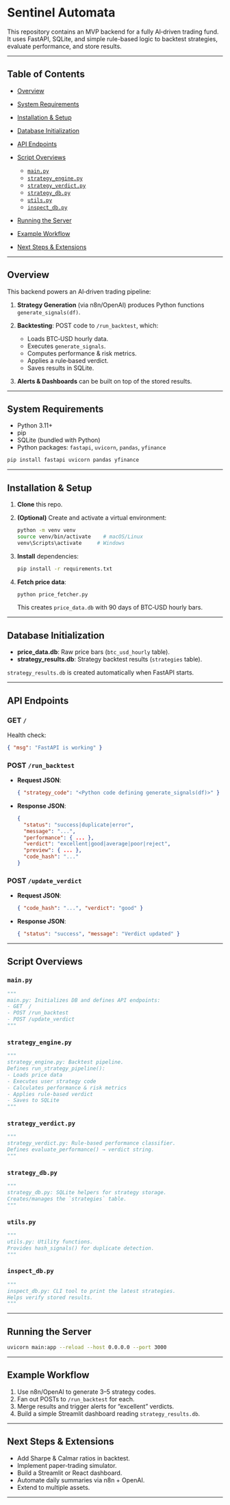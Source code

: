 # Sentinel Automata

This repository contains an MVP backend for a fully AI‑driven trading fund. It uses FastAPI, SQLite, and simple rule-based logic to backtest strategies, evaluate performance, and store results.

---

## Table of Contents

* [Overview](#overview)
* [System Requirements](#system-requirements)
* [Installation & Setup](#installation--setup)
* [Database Initialization](#database-initialization)
* [API Endpoints](#api-endpoints)
* [Script Overviews](#script-overviews)

  * [`main.py`](#mainpy)
  * [`strategy_engine.py`](#strategy_enginepy)
  * [`strategy_verdict.py`](#strategy_verdictpy)
  * [`strategy_db.py`](#strategy_dbpy)
  * [`utils.py`](#utilspy)
  * [`inspect_db.py`](#inspect_dbpy)
* [Running the Server](#running-the-server)
* [Example Workflow](#example-workflow)
* [Next Steps & Extensions](#next-steps--extensions)

---

## Overview

This backend powers an AI‑driven trading pipeline:

1. **Strategy Generation** (via n8n/OpenAI) produces Python functions `generate_signals(df)`.
2. **Backtesting**: POST code to `/run_backtest`, which:

   * Loads BTC‑USD hourly data.
   * Executes `generate_signals`.
   * Computes performance & risk metrics.
   * Applies a rule‑based verdict.
   * Saves results in SQLite.
3. **Alerts & Dashboards** can be built on top of the stored results.

---

## System Requirements

* Python 3.11+
* pip
* SQLite (bundled with Python)
* Python packages: `fastapi`, `uvicorn`, `pandas`, `yfinance`

```bash
pip install fastapi uvicorn pandas yfinance
```

---

## Installation & Setup

1. **Clone** this repo.
2. **(Optional)** Create and activate a virtual environment:

   ```bash
   python -m venv venv
   source venv/bin/activate    # macOS/Linux
   venv\Scripts\activate     # Windows
   ```
3. **Install** dependencies:

   ```bash
   pip install -r requirements.txt
   ```
4. **Fetch price data**:

   ```bash
   python price_fetcher.py
   ```

   This creates `price_data.db` with 90 days of BTC‑USD hourly bars.

---

## Database Initialization

* **price\_data.db**: Raw price bars (`btc_usd_hourly` table).
* **strategy\_results.db**: Strategy backtest results (`strategies` table).

`strategy_results.db` is created automatically when FastAPI starts.

---

## API Endpoints

### GET `/`

Health check:

```json
{ "msg": "FastAPI is working" }
```

### POST `/run_backtest`

* **Request JSON**:

  ```json
  { "strategy_code": "<Python code defining generate_signals(df)>" }
  ```
* **Response JSON**:

  ```json
  {
    "status": "success|duplicate|error",
    "message": "...",
    "performance": { ... },
    "verdict": "excellent|good|average|poor|reject",
    "preview": { ... },
    "code_hash": "..."
  }
  ```

### POST `/update_verdict`

* **Request JSON**:

  ```json
  { "code_hash": "...", "verdict": "good" }
  ```
* **Response JSON**:

  ```json
  { "status": "success", "message": "Verdict updated" }
  ```

---

## Script Overviews

### `main.py`

```python
"""
main.py: Initializes DB and defines API endpoints:
- GET  /
- POST /run_backtest
- POST /update_verdict
"""
```

### `strategy_engine.py`

```python
"""
strategy_engine.py: Backtest pipeline.
Defines run_strategy_pipeline():
- Loads price data
- Executes user strategy code
- Calculates performance & risk metrics
- Applies rule-based verdict
- Saves to SQLite
"""
```

### `strategy_verdict.py`

```python
"""
strategy_verdict.py: Rule-based performance classifier.
Defines evaluate_performance() → verdict string.
"""
```

### `strategy_db.py`

```python
"""
strategy_db.py: SQLite helpers for strategy storage.
Creates/manages the `strategies` table.
"""
```

### `utils.py`

```python
"""
utils.py: Utility functions.
Provides hash_signals() for duplicate detection.
"""
```

### `inspect_db.py`

```python
"""
inspect_db.py: CLI tool to print the latest strategies.
Helps verify stored results.
"""
```

---

## Running the Server

```bash
uvicorn main:app --reload --host 0.0.0.0 --port 3000
```

---

## Example Workflow

1. Use n8n/OpenAI to generate 3–5 strategy codes.
2. Fan out POSTs to `/run_backtest` for each.
3. Merge results and trigger alerts for “excellent” verdicts.
4. Build a simple Streamlit dashboard reading `strategy_results.db`.

---

## Next Steps & Extensions

* Add Sharpe & Calmar ratios in backtest.
* Implement paper-trading simulator.
* Build a Streamlit or React dashboard.
* Automate daily summaries via n8n + OpenAI.
* Extend to multiple assets.

---



